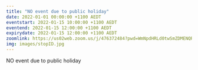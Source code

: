 ```yaml
---
title: "NO event due to public holiday"
date: 2022-01-01 00:00:00 +1100 AEDT
eventstart: 2022-01-15 10:00:00 +1100 AEDT
eventend: 2022-01-15 12:00:00 +1100 AEDT
expirydate: 2022-01-15 12:00:00 +1100 AEDT
zoomlink: https://us02web.zoom.us/j/476372484?pwd=WmNpdHRLd0twSmZDMENQRit3aE8zZz09
img: images/stopID.jpg
---
```


NO event due to public holiday